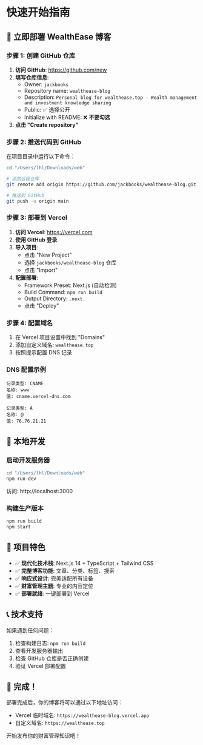 # 快速开始指南

## 🚀 立即部署 WealthEase 博客

### 步骤 1: 创建 GitHub 仓库

1. **访问 GitHub**: https://github.com/new
2. **填写仓库信息**:
   - Owner: `jackbooks`
   - Repository name: `wealthease-blog`
   - Description: `Personal blog for wealthease.top - Wealth management and investment knowledge sharing`
   - Public: ✅ 选择公开
   - Initialize with README: ❌ **不要勾选**
3. **点击 "Create repository"**

### 步骤 2: 推送代码到 GitHub

在项目目录中运行以下命令：

```bash
cd "/Users/lhl/Downloads/web"

# 添加远程仓库
git remote add origin https://github.com/jackbooks/wealthease-blog.git

# 推送到 GitHub
git push -u origin main
```

### 步骤 3: 部署到 Vercel

1. **访问 Vercel**: https://vercel.com
2. **使用 GitHub 登录**
3. **导入项目**:
   - 点击 "New Project"
   - 选择 `jackbooks/wealthease-blog` 仓库
   - 点击 "Import"
4. **配置部署**:
   - Framework Preset: Next.js (自动检测)
   - Build Command: `npm run build`
   - Output Directory: `.next`
   - 点击 "Deploy"

### 步骤 4: 配置域名

1. 在 Vercel 项目设置中找到 "Domains"
2. 添加自定义域名: `wealthease.top`
3. 按照提示配置 DNS 记录

### DNS 配置示例

```
记录类型: CNAME
名称: www
值: cname.vercel-dns.com

记录类型: A
名称: @
值: 76.76.21.21
```

## 📱 本地开发

### 启动开发服务器

```bash
cd "/Users/lhl/Downloads/web"
npm run dev
```

访问: http://localhost:3000

### 构建生产版本

```bash
npm run build
npm start
```

## 🎯 项目特色

- ✅ **现代化技术栈**: Next.js 14 + TypeScript + Tailwind CSS
- ✅ **完整博客功能**: 文章、分类、标签、搜索
- ✅ **响应式设计**: 完美适配所有设备
- ✅ **财富管理主题**: 专业的内容定位
- ✅ **部署就绪**: 一键部署到 Vercel

## 📞 技术支持

如果遇到任何问题：

1. 检查构建日志: `npm run build`
2. 查看开发服务器输出
3. 检查 GitHub 仓库是否正确创建
4. 验证 Vercel 部署配置

## 🎉 完成！

部署完成后，你的博客将可以通过以下地址访问：
- Vercel 临时域名: `https://wealthease-blog.vercel.app`
- 自定义域名: `https://wealthease.top`

开始发布你的财富管理知识吧！